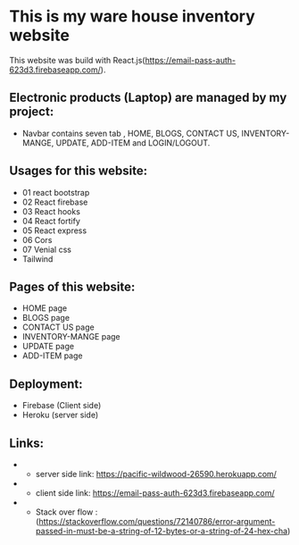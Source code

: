 # This is my ware house inventory website

This website was build with React.js(https://email-pass-auth-623d3.firebaseapp.com/).

## Electronic products (Laptop) are managed by my project:

- Navbar contains seven tab , HOME, BLOGS, CONTACT US, INVENTORY-MANGE, UPDATE, ADD-ITEM and LOGIN/LOGOUT.

## Usages for this website:

- 01 react bootstrap
- 02 React firebase
- 03 React hooks
- 04 React fortify
- 05 React express
- 06 Cors
- 07 Venial css
- Tailwind

## Pages of this website:

- HOME page
- BLOGS page
- CONTACT US page
- INVENTORY-MANGE page
- UPDATE page
- ADD-ITEM page

## Deployment:

- Firebase (Client side)
- Heroku (server side)

## Links:

* - server side link:  https://pacific-wildwood-26590.herokuapp.com/


* - client side link: https://email-pass-auth-623d3.firebaseapp.com/


* - Stack over flow : (https://stackoverflow.com/questions/72140786/error-argument-passed-in-must-be-a-string-of-12-bytes-or-a-string-of-24-hex-cha)
